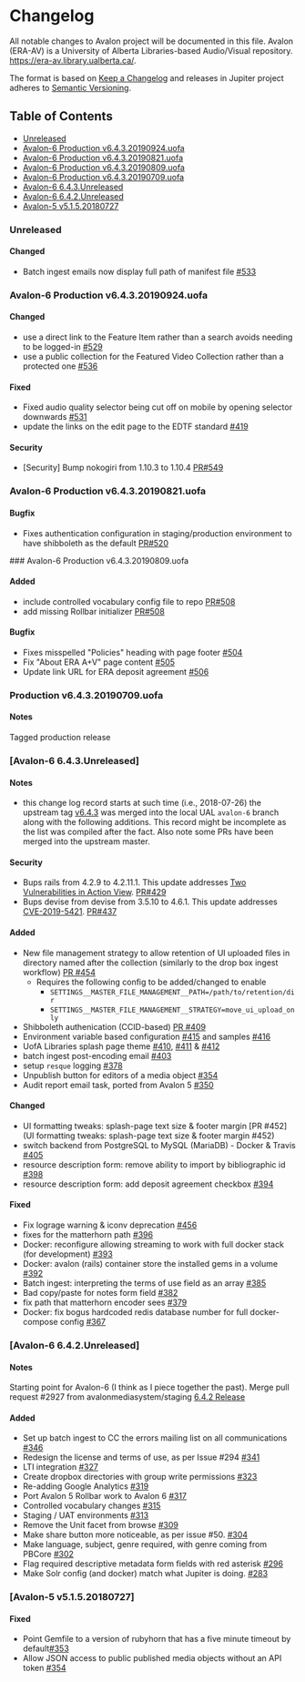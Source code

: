 # Changelog

All notable changes to Avalon project will be documented in this file. Avalon (ERA-AV) is a University of Alberta Libraries-based Audio/Visual repository. https://era-av.library.ualberta.ca/.

The format is based on [Keep a Changelog](http://keepachangelog.com/en/1.0.0/)
and releases in Jupiter project adheres to [Semantic Versioning](http://semver.org/spec/v2.0.0.html).

## Table of Contents

- [Unreleased](#Unreleased)
- [Avalon-6 Production v6.4.3.20190924.uofa](#Production.v6.4.3.20190924.uofa)
- [Avalon-6 Production v6.4.3.20190821.uofa](#Production.v6.4.3.20190821.uofa)
- [Avalon-6 Production v6.4.3.20190809.uofa](#Production.v6.4.3.20190809.uofa)
- [Avalon-6 Production v6.4.3.20190709.uofa](#Production.v6.4.3.20190709.uofa)
- [Avalon-6 6.4.3.Unreleased](#Avalon.v6.4.3.Unreleased)
- [Avalon-6 6.4.2.Unreleased](#Avalon.v6.4.2.Unreleased)
- [Avalon-5 v5.1.5.20180727](#Avalon-v5.1.5.20180727)

<a name="Unreleased" />

### Unreleased

#### Changed
- Batch ingest emails now display full path of manifest file [#533](https://github.com/ualbertalib/avalon/issues/533)

<a name="Production.v6.4.3.20190924.uofa" />

### Avalon-6 Production v6.4.3.20190924.uofa

#### Changed
- use a direct link to the Feature Item rather than a search avoids needing to be logged-in [#529](https://github.com/ualbertalib/avalon/issues/529)
- use a public collection for the Featured Video Collection rather than a protected one [#536](https://github.com/ualbertalib/avalon/issues/536)

#### Fixed
- Fixed audio quality selector being cut off on mobile by opening selector downwards [#531](https://github.com/ualbertalib/avalon/issues/531)
- update the links on the edit page to the EDTF standard [#419](https://github.com/ualbertalib/avalon/issues/419)

#### Security
- [Security] Bump nokogiri from 1.10.3 to 1.10.4 [PR#549](https://github.com/ualbertalib/avalon/pull/549)

<a name="Production.v6.4.3.20190821.uofa" />

### Avalon-6 Production v6.4.3.20190821.uofa

#### Bugfix
- Fixes authentication configuration in staging/production environment to have shibboleth as the default [PR#520](https://github.com/ualbertalib/avalon/pull/520)

<a name="Production.v6.4.3.20190809.uofa" />
### Avalon-6 Production v6.4.3.20190809.uofa

#### Added

- include controlled vocabulary config file to repo [PR#508](https://github.com/ualbertalib/avalon/pull/508/files)
- add missing Rollbar initializer [PR#508](https://github.com/ualbertalib/avalon/pull/508/files)

#### Bugfix

- Fixes misspelled "Policies" heading with page footer [#504](https://github.com/ualbertalib/avalon/issues/504)
- Fix "About ERA A+V" page content [#505](https://github.com/ualbertalib/avalon/issues/505)
- Update link URL for ERA deposit agreement [#506](https://github.com/ualbertalib/avalon/issues/506)

<a name="Production.v6.4.3.20190709.uofa" />

### Production v6.4.3.20190709.uofa

#### Notes

Tagged production release

<a name="Avalon.v6.4.3.Unreleased" />

### [Avalon-6 6.4.3.Unreleased]

#### Notes

- this change log record starts at such time (i.e., 2018-07-26) the upstream tag [v6.4.3](https://github.com/ualbertalib/avalon/pull/347) was merged into the local UAL `avalon-6` branch along with the following additions. This record might be incomplete as the list was compiled after the fact. Also note some PRs have been merged into the upstream master.

#### Security

- Bups rails from 4.2.9 to 4.2.11.1. This update addresses [Two Vulnerabilities in Action View](https://weblog.rubyonrails.org/2019/3/13/Rails-4-2-5-1-5-1-6-2-have-been-released/). [PR#429](https://github.com/ualbertalib/avalon/pull/429)
- Bups devise from devise from 3.5.10 to 4.6.1. This update addresses [CVE-2019-5421](https://github.com/rubysec/ruby-advisory-db/blob/master/gems/devise/CVE-2019-5421.yml). [PR#437](https://github.com/ualbertalib/avalon/pull/437)

#### Added

- New file management strategy to allow retention of UI uploaded files in directory named after the collection (similarly to the drop box ingest workflow) [PR #454](https://github.com/ualbertalib/avalon/pull/454)
  - Requires the following config to be added/changed to enable
    - `SETTINGS__MASTER_FILE_MANAGEMENT__PATH=/path/to/retention/dir`
    - `SETTINGS__MASTER_FILE_MANAGEMENT__STRATEGY=move_ui_upload_only`
- Shibboleth authenication (CCID-based) [PR #409](https://github.com/ualbertalib/avalon/pull/409/files)
- Environment variable based configuration [#415](https://github.com/ualbertalib/avalon/pull/415) and samples [#416](https://github.com/ualbertalib/avalon/pull/416)
- UofA Libraries splash page theme [#410](https://github.com/ualbertalib/avalon/pull/410), [#411](https://github.com/ualbertalib/avalon/pull/411) & [#412](https://github.com/ualbertalib/avalon/pull/412)
- batch ingest post-encoding email [#403](https://github.com/ualbertalib/avalon/pull/403)
- setup `resque` logging [#378](https://github.com/ualbertalib/avalon/pull/382)
- Unpublish button for editors of a media object [#354](https://github.com/ualbertalib/avalon/pull/354)
- Audit report email task, ported from Avalon 5 [#350](https://github.com/ualbertalib/avalon/pull/350)

#### Changed

- UI formatting tweaks: splash-page text size & footer margin [PR #452](UI formatting tweaks: splash-page text size & footer margin #452)
- switch backend from PostgreSQL to MySQL (MariaDB) - Docker & Travis [#405](https://github.com/ualbertalib/avalon/pull/405)
- resource description form: remove ability to import by bibliographic id [#398](https://github.com/ualbertalib/avalon/pull/398)
- resource description form: add deposit agreement checkbox [#394](https://github.com/ualbertalib/avalon/pull/394)

#### Fixed

- Fix lograge warning & iconv deprecation [#456](https://github.com/ualbertalib/avalon/pull/456/files)
- fixes for the matterhorn path [#396](https://github.com/ualbertalib/avalon/pull/396)
- Docker: reconfigure allowing streaming to work with full docker stack (for development) [#393](https://github.com/ualbertalib/avalon/pull/393)
- Docker: avalon (rails) container store the installed gems in a volume [#392](https://github.com/ualbertalib/avalon/pull/392)
- Batch ingest: interpreting the terms of use field as an array [#385](https://github.com/ualbertalib/avalon/pull/385)
- Bad copy/paste for notes form field [#382](https://github.com/ualbertalib/avalon/pull/382)
- fix path that matterhorn encoder sees [#379](https://github.com/ualbertalib/avalon/pull/382)
- Docker: fix bogus hardcoded redis database number for full docker-compose config [#367](https://github.com/ualbertalib/avalon/pull/367)

<a name="Avalon.v6.4.2.Unreleased" />

### [Avalon-6 6.4.2.Unreleased]

#### Notes

Starting point for Avalon-6 (I think as I piece together the past). Merge pull request #2927 from avalonmediasystem/staging [6.4.2 Release](https://github.com/ualbertalib/avalon/commit/6d6885f4e1fdc6b1ccd6c1160fb7f9230853a868)

#### Added

- Set up batch ingest to CC the errors mailing list on all communications [#346](https://github.com/ualbertalib/avalon/pull/346)
- Redesign the license and terms of use, as per Issue #294 [#341](https://github.com/ualbertalib/avalon/pull/341)
- LTI integration [#327](https://github.com/ualbertalib/avalon/pull/327)
- Create dropbox directories with group write permissions [#323](https://github.com/ualbertalib/avalon/pull/323)
- Re-adding Google Analytics [#319](https://github.com/ualbertalib/avalon/pull/319)
- Port Avalon 5 Rollbar work to Avalon 6 [#317](https://github.com/ualbertalib/avalon/pull/317)
- Controlled vocabulary changes [#315](https://github.com/ualbertalib/avalon/pull/315)
- Staging / UAT environments [#313](https://github.com/ualbertalib/avalon/pull/313)
- Remove the Unit facet from browse [#309](https://github.com/ualbertalib/avalon/pull/309)
- Make share button more noticeable, as per issue #50. [#304](https://github.com/ualbertalib/avalon/pull/304)
- Make language, subject, genre required, with genre coming from PBCore [#302](https://github.com/ualbertalib/avalon/pull/302)
- Flag required descriptive metadata form fields with red asterisk [#296](https://github.com/ualbertalib/avalon/pull/296)
- Make Solr config (and docker) match what Jupiter is doing. [#283](https://github.com/ualbertalib/avalon/pull/283/commits)

<a name="Avalon-v5.1.5.20180727" />

### [Avalon-5 v5.1.5.20180727]

#### Fixed

- Point Gemfile to a version of rubyhorn that has a five minute timeout by default[#353](https://github.com/ualbertalib/avalon/pull/353)
- Allow JSON access to public published media objects without an API token [#354](https://github.com/ualbertalib/avalon/pull/354)
